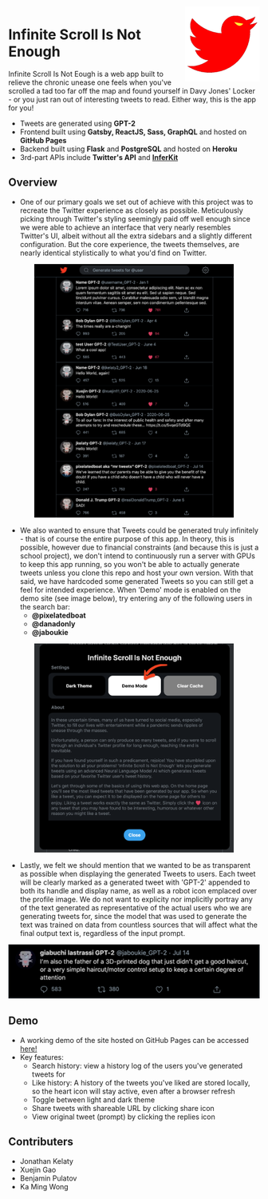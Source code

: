 <img align="right" src="img/logo.png" alt="infinite-scroll-logo" width="150">

# Infinite Scroll Is Not Enough

Infinite Scroll Is Not Eough is a web app built to relieve the chronic unease one feels when you've scrolled a tad too far off the map and found yourself in Davy Jones' Locker - or you just ran out of interesting tweets to read. Either way, this is the app for you!

- Tweets are generated using **GPT-2**
- Frontend built using **Gatsby, ReactJS, Sass, GraphQL** and hosted on **GitHub Pages**
- Backend built using **Flask** and **PostgreSQL** and hosted on **Heroku** 
- 3rd-part APIs include **Twitter's API** and **[InferKit]**

[InferKit]: https://inferkit.com/

## Overview

- One of our primary goals we set out of achieve with this project was to recreate the Twitter experience as closely as possible. Meticulously picking through Twitter's styling seemingly paid off well enough since we were able to achieve an interface that very nearly resembles Twitter's UI, albeit without all the extra sidebars and a slightly different configuration. But the core experience, the tweets themselves, are nearly identical stylistically to what you'd find on Twitter.

<div align="center">
    <img src="img/interface.png" alt="user-interface" width="400">
</div>

- We also wanted to ensure that Tweets could be generated truly infinitely - that is of course the entire purpose of this app. In theory, this is possible, however due to financial constraints (and because this is just a school project), we don't intend to continuously run a server with GPUs to keep this app running, so you won't be able to actually generate tweets unless you clone this repo and host your own version. With that said, we have hardcoded some generated Tweets so you can still get a feel for intended experience. When 'Demo' mode is enabled on the demo site (see image below), try entering any of the following users in the search bar:
    - **@pixelatedboat**
    - **@danadonly**
    - **@jaboukie**

<div align="center">
    <img src="img/demo.png" alt="demo-example" width="400">
</div>

- Lastly, we felt we should mention that we wanted to be as transparent as possible when displaying the generated Tweets to users. Each tweet will be clearly marked as a generated tweet with 'GPT-2' appended to both its handle and display name, as well as a robot icon emplaced over the profile image. We do not want to explicity nor implicitly portray any of the text generated as representative of the actual users who we are generating tweets for, since the model that was used to generate the text was trained on data from countless sources that will affect what the final output text is, regardless of the input prompt. 

<div align="center">
    <img src="img/generated.png" alt="generated" width="600">
</div>

## Demo

- A working demo of the site hosted on GitHub Pages can be accessed [here!]
- Key features:
    - Search history: view a history log of the users you've generated tweets for
    - Like history: A history of the tweets you've liked are stored locally, so the heart icon will stay active, even after a browser refresh
    - Toggle between light and dark theme
    - Share tweets with shareable URL by clicking share icon
    - View original tweet (prompt) by clicking the replies icon

[here!]: https://jkelaty.github.io/infinite-scroll-is-not-enough/

## Contributers

- Jonathan Kelaty
- Xuejin Gao
- Benjamin Pulatov
- Ka Ming Wong
